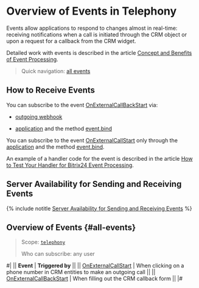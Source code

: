 # Overview of Events in Telephony

Events allow applications to respond to changes almost in real-time: receiving notifications when a call is initiated through the CRM object or upon a request for a callback from the CRM widget.

Detailed work with events is described in the article [Concept and Benefits of Event Processing](../../events/index.md).

> Quick navigation: [all events](#all-events)

## How to Receive Events

You can subscribe to the event [OnExternalCallBackStart](on-external-call-back-start.md) via:

- [outgoing webhook](../../../local-integrations/local-webhooks.md)

- [application](../../app-installation/index.md) and the method [event.bind](../../events/event-bind.md)

You can subscribe to the event [OnExternalCallStart](on-external-call-start.md) only through the [application](../../app-installation/index.md) and the method [event.bind](../../events/event-bind.md).

An example of a handler code for the event is described in the article [How to Test Your Handler for Bitrix24 Event Processing](../../events/test-handler.md).

## Server Availability for Sending and Receiving Events

{% include notitle [Server Availability for Sending and Receiving Events](../../../_includes/events-index.md) %}

## Overview of Events {#all-events}

> Scope: [`telephony`](../../scopes/permissions.md) 
>
> Who can subscribe: any user

#|
|| **Event** | **Triggered by** ||
|| [OnExternalCallStart](on-external-call-start.md) | When clicking on a phone number in CRM entities to make an outgoing call ||
|| [OnExternalCallBackStart](on-external-call-back-start.md) | When filling out the CRM callback form ||
|#